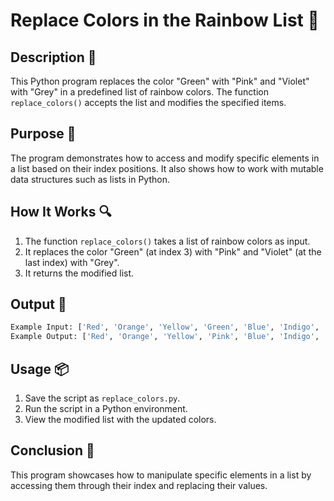 # Replace Colors in the Rainbow List 📝

## Description 📝

This Python program replaces the color "Green" with "Pink" and "Violet" with "Grey" in a predefined list of rainbow colors.
The function `replace_colors()` accepts the list and modifies the specified items.

## Purpose 🎯

The program demonstrates how to access and modify specific elements in a list based on their index positions.
It also shows how to work with mutable data structures such as lists in Python.

## How It Works 🔍

1. The function `replace_colors()` takes a list of rainbow colors as input.
2. It replaces the color "Green" (at index 3) with "Pink" and "Violet" (at the last index) with "Grey".
3. It returns the modified list.

## Output 📜

```bash
Example Input: ['Red', 'Orange', 'Yellow', 'Green', 'Blue', 'Indigo', 'Violet']
Example Output: ['Red', 'Orange', 'Yellow', 'Pink', 'Blue', 'Indigo', 'Grey']
```

## Usage 📦

1. Save the script as `replace_colors.py`.
2. Run the script in a Python environment.
3. View the modified list with the updated colors.

## Conclusion 🚀

This program showcases how to manipulate specific elements in a list by accessing them through their index and replacing their values.
